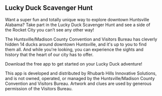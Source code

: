 ## Lucky Duck Scavenger Hunt

Want a super fun and totally unique way to explore downtown Huntsville Alabama? Take part in the Lucky Duck Scavenger Hunt and see a side of the Rocket City you can’t see any other way!

The Huntsville/Madison County Convention and Visitors Bureau has cleverly hidden 14 ducks around downtown Huntsville, and it's up to you to find them all. And while you're looking, you can experience the sights and history that the heart of our city has to offer.

Download the free app to get started on your Lucky Duck adventure!

This app is developed and distributed by Rhubarb Hills Innovative Solutions, and is not owned, operated, or managed by the Huntsville/Madison County Convention and Visitors Bureau. Artwork and clues are used by generous permission of the Visitors Bureau.

